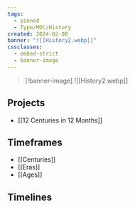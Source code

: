 ```yaml
---
tags:
  - pinned
  - Type/MOC/History
created: 2024-02-08
banner: "![[History2.webp]]"
cssclasses:
  - embed-strict
  - banner-image
---
```

> [!banner-image] ![[History2.webp]]

## Projects
- [[12 Centuries in 12 Months]]
## Timeframes

 - [[Centuries]]
 - [[Eras]]
 - [[Ages]]

## Timelines


